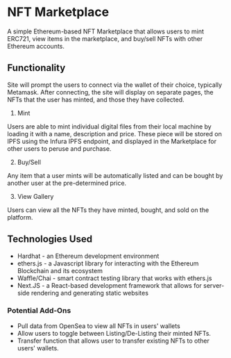 # NFT Marketplace

A simple Ethereum-based NFT Marketplace that allows users to mint ERC721, view items in the marketplace, and buy/sell NFTs with other Ethereum accounts.

## Functionality

Site will prompt the users to connect via the wallet of their choice, typically Metamask. After connecting, the site will display on separate pages, the NFTs that the user has minted, and those they have collected.

1. Mint

Users are able to mint individual digital files from their local machine by loading it with a name, description and price. These piece will be stored on IPFS using the Infura IPFS endpoint, and displayed in the Marketplace for other users to peruse and purchase.

2. Buy/Sell

Any item that a user mints will be automatically listed and can be bought by another user at the pre-determined price.

3. View Gallery

Users can view all the NFTs they have minted, bought, and sold on the platform.

## Technologies Used

- Hardhat - an Ethereum development environment
- ethers.js - a Javascript library for interacting with the Ethereum Blockchain and its ecosystem
- Waffle/Chai - smart contract testing library that works with ethers.js
- Next.JS - a React-based development framework that allows for server-side rendering and generating static websites

### Potential Add-Ons

- Pull data from OpenSea to view all NFTs in users' wallets
- Allow users to toggle between Listing/De-Listing their minted NFTs.
- Transfer function that allows user to transfer existing NFTs to other users' wallets.
